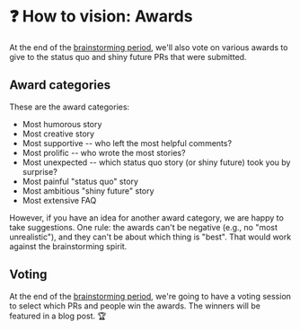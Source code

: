 # ❓ How to vision: Awards

At the end of the [brainstorming period][htvbp], we'll also vote on various awards to give to the status quo and shiny future PRs that were submitted. 

## Award categories

These are the award categories:

* Most humorous story
* Most creative story
* Most supportive -- who left the most helpful comments?
* Most prolific -- who wrote the most stories?
* Most unexpected -- which status quo story (or shiny future) took you by surprise?
* Most painful "status quo" story
* Most ambitious "shiny future" story
* Most extensive FAQ

However, if you have an idea for another award category, we are happy to take suggestions. One rule: the awards can't be negative (e.g., no "most unrealistic"), and they can't be about which thing is "best". That would work against the brainstorming spirit.

[htvbp]: ../how_to_vision.md#brainstorming

## Voting

At the end of the [brainstorming period][htvbp], we're going to have a voting session to select which PRs and people win the awards. The winners will be featured in a blog post. 🏆
